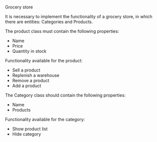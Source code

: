 Grocery store

It is necessary to implement the functionality of a grocery store, in which there are entities:
Categories and Products.

The product class must contain the following properties:

- Name
- Price
- Quantity in stock

Functionality available for the product:

- Sell a product
- Replenish a warehouse
- Remove a product
- Add a product

The Category class should contain the following properties:

- Name
- Products

Functionality available for the category:

- Show product list
- Hide category
